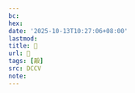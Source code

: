 ```yaml
---
bc:
hex:
date: '2025-10-13T10:27:06+08:00'
lastmod:
title: 􂹻
url: 􂹻
tags: [毃]
src: DCCV
note:
---
```

